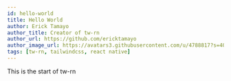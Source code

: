 ```yaml
---
id: hello-world
title: Hello World
author: Erick Tamayo
author_title: Creator of tw-rn
author_url: https://github.com/ericktamayo
author_image_url: https://avatars3.githubusercontent.com/u/4788817?s=400&u=f1fa98b8e2d26e5b8ae8ce9817fc559ec5509439&v=4
tags: [tw-rn, tailwindcss, react native]
---
```


This is the start of tw-rn
